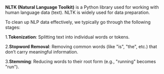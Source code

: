 **NLTK (Natural Language Toolkit)** is a Python library used for working with human language data (text). NLTK is widely used for data preparation.

To clean up NLP data effectively, we typically go through the following stages:

1.**Tokenization**: Splitting text into individual words or tokens.

2.**Stopword Removal**: Removing common words (like "is", "the", etc.) that don’t carry meaningful information.

3.**Stemming**: Reducing words to their root form (e.g., "running" becomes "run").


